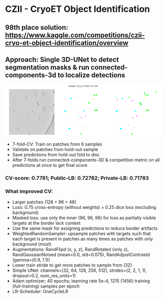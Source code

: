 # CZII - CryoET Object Identification

## 98th place solution: https://www.kaggle.com/competitions/czii-cryo-et-object-identification/overview

## Approach: Single 3D-UNet to detect segmentation masks & run connected-components-3d to localize detections

![Description](75.png)

- 7-fold-CV: Train on patches from 6 samples  
- Validate on patches from hold-out sample  
- Save predictions from hold-out fold to disc
- After 7-folds run connected-components-3D & competition metric on all predictions at once to get final score

### CV-score: 0.7781; Public-LB: 0.72782; Private-LB: 0.71783  

### What improved CV:  

- Larger patches (128 > 96 > 48)  
- Loss: 0.75 cross-entropy (without weights) + 0.25 dice loss (excluding background)  
- Masked loss: use only the inner (96, 96, 96) for loss as partially visible targets at the border lack context  
- Use the same mask for assigning predictions to reduce border artifacts  
- WeightedRandomSampler: upsample patches with targets such that each target is present in patches as many times as patches with only background (most)  
- Augmentations: RandFlipd (x, y, z), RandRotated (only z), RandGaussianNoised (mean=0.0, std=0.075), RandAdjustContrastd (gamma=(0.9, 1.1))  
- Lower train stride to get more patches to sample from (32)  
- Simple UNet: channels=(32, 64, 128, 256, 512), strides=(2, 2, 1, 1), dropout=0.2, num_res_units=1)  
- Adam optimizer; 40 epochs; learning rate 5e-4, 1215 (1456) training (full-training) samples per epoch
- LR-Scheduler: OneCycleLR  
